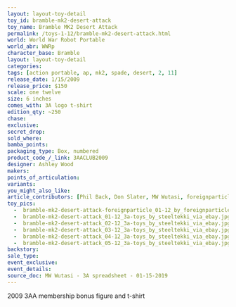 ```yaml
---
layout: layout-toy-detail 
toy_id: bramble-mk2-desert-attack
toy_name: Bramble MK2 Desert Attack
permalink: /toys-1-12/bramble-mk2-desert-attack.html
world: World War Robot Portable
world_abr: WWRp
character_base: Bramble
layout: layout-toy-detail
categories: 
tags: [action portable, ap, mk2, spade, desert, 2, 11]
release_date: 1/15/2009
release_price: $150 
scale: one twelve
size: 6 inches
comes_with: 3A logo t-shirt
edition_qty: ~250
chase: 
exclusive: 
secret_drop: 
sold_where: 
bamba_points: 
packaging_type: Box, numbered
product_code_/_link: 3AACLUB2009
designer: Ashley Wood
makers: 
points_of_articulation: 
variants: 
you_might_also_like: 
article_contributors: [Phil Back, Don Slater, MW Wutasi, foreignparticle, steeltekki]
toy_pics: 
  -  bramble-mk2-desert-attack-foreignparticle_01-12_by_foreignparticle.jpg
  -  bramble-mk2-desert-attack_01-12_3a-toys_by_steeltekki_via_ebay.jpg
  -  bramble-mk2-desert-attack_02-12_3a-toys_by_steeltekki_via_ebay.jpg
  -  bramble-mk2-desert-attack_03-12_3a-toys_by_steeltekki_via_ebay.jpg
  -  bramble-mk2-desert-attack_04-12_3a-toys_by_steeltekki_via_ebay.jpg
  -  bramble-mk2-desert-attack_05-12_3a-toys_by_steeltekki_via_ebay.jpg
backstory: 
sale_type: 
event_exclusive: 
event_details: 
source_doc: MW Wutasi - 3A spreadsheet - 01-15-2019
---
```

2009 3AA membership bonus figure and t-shirt